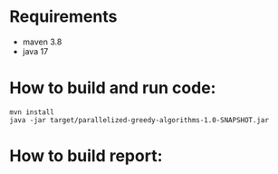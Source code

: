 # Requirements
- maven 3.8
- java 17

# How to build and run code:
```
mvn install
java -jar target/parallelized-greedy-algorithms-1.0-SNAPSHOT.jar
```

# How to build report:
